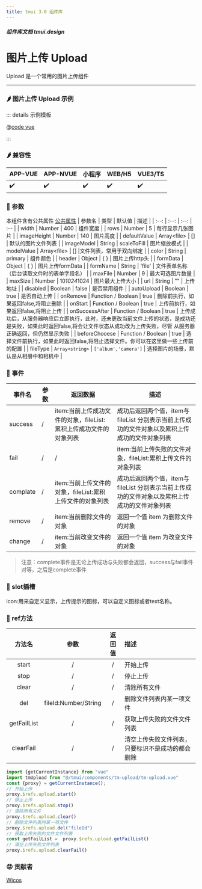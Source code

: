 ```yaml
---
title: tmui 3.0 组件库
---
```


<dirtoc></dirtoc>

##### 组件库文档 tmui.design

# 图片上传 Upload
Upload 是一个常用的图片上传组件

---

### :hot_pepper: 图片上传 Upload 示例

<webview url="https://tmui.design/h5/#/pages/form/upload"></webview>

::: details 示例模板

@[code vue](pages/form/upload.nvue)

:::

### :hot_pepper: 兼容性

| APP-VUE | APP-NVUE | 小程序 | WEB/H5 | VUE3/TS |
| --- | --- | --- | --- | --- |
| :heavy_check_mark: | :heavy_check_mark: | :heavy_check_mark: | :heavy_check_mark: | :heavy_check_mark: |

### :seedling: 参数

本组件含有公共属性 [公共属性](/doc/spec/组件公共样式.md)
| 参数名 | 类型 | 默认值 | 描述 |
| :--: | :--: | :--: | :-- |
| width | Number | 400 | 组件宽度 |
| rows | Number | 5 | 每行显示几张图片 |
| imageHeight | Number | 140 | 图片高度 |
| defaultValue | Array\<file> | [] | 默认的图片文件列表 |
| imageModel | String | scaleToFill | 图片缩放模式 |
| modelValue | Array\<file> | [] |文件列表，常用于双向绑定 |
| color | String | primary | 组件颜色 | 
| header | Object | { } | 图片上传http头 |
| formData | Object | { } | 图片上传formData |
| formName<Badge type="danger" text="v3.0.83+" vertical="middle" /> | String | 'file' | 文件表单名称（后台读取文件时的表单字段名） |
| maxFile | Number | 9 | 最大可选图片数量 |
| maxSize | Number | 10*1024*1024 | 图片最大上传大小 |
| url | String | "" | 上传地址 |
| disabled | Boolean | false | 是否禁用组件 |
| autoUpload | Boolean | true | 是否自动上传 |
| onRemove | Function / Boolean | true | 删除前执行，如果返回false,将阻止删除 |
| onStart | Function / Boolean | true | 上传前执行，如果返回false,将阻止上传 |
| onSuccessAfter | Function / Boolean | true | 上传成功后，从服务器响应后立即执行，此时，还未更改当前文件上传的状态，是成功还是失败，如果此时返回false,将会让文件状态从成功改为上传失败，尽管 从服务器正确返回，但仍然显示失败 |
| beforeChooese | Function / Boolean | true | 选择文件前执行，如果此时返回false,将阻止选择文件。你可以在这里做一些上传前的配置 |
| fileType | `Array<string>` | `['album','camera']` | 选择图片的场景，默认是从相册中和相机中 |


### :rose: 事件

| 事件名 | 参数 | 返回数据 | 描述 |
| --- | --- | --- | --- |
| success | / | item:当前上传成功文件的对象，fileList:累积上传成功文件的对象列表 | 成功后返回两个值，item与fileList 分别表示当前上传成功的文件对象以及累积上传成功的文件对象列表 |
| fail | / | / |item:当前上传失败的文件对象，fileList:累积上传文件的对象列表 | 失败后返回两个值，item与fileList 分别表示当前上传成功的文件对象以及累积上传失败的文件对象列表 |
| complate | / | item:当前上传文件的对象，fileList:累积上传文件的对象列表 | 成功后返回两个值，item与fileList 分别表示当前上传成功的文件对象以及累积上传成功的文件对象列表 |
| remove | / | item:当前删除文件的对象 | 返回一个值 item 为删除文件的对象 |
| change | / | item:当前改变文件的对象 | 返回一个值 item 为改变文件的对象 |
> 注意：complete事件是无论上传成功与失败都会返回，success与fail事件对等，之后是complete事件

### :corn: slot插槽
icon<Badge type="danger" text="v3.0.77+" vertical="middle" />:用来自定义显示，上传提示的图标，可以自定义图标或者text名称。

### :green_salad: ref方法

| 方法名 | 参数 | 返回值 | 描述 |
| :--: | :--: | :--: | :-- |
| start | / | / | 开始上传 |
| stop | / | / | 停止上传 |
| clear | / | / | 清除所有文件 |
| del | fileId:Number/String | / | 删除文件列表内某一项文件 |
| getFailList | / | / | 获取上传失败的文件文件列表 |
| clearFail | / | / | 清空上传失败文件列表，只要标识不是成功的都会删除 |

```ts
import {getCurrentInstance} from "vue"
import tmUpload from "@/tmui/components/tm-upload/tm-upload.vue"
const {proxy} = getCurrentInstance();
// 开始上传
proxy.$refs.upload.start()
// 停止上传
proxy.$refs.upload.stop()
// 清除所有文件
proxy.$refs.upload.clear()
// 删除文件列表内某一项文件
proxy.$refs.upload.del("fileId")
// 获取上传失败的文件文件列表
const getFailList =  proxy.$refs.upload.getFailList()
// 清空上传失败文件列表
proxy.$refs.upload.clearFail()

```


### :rage: 贡献者

[Wicos](http://wicos.me)
